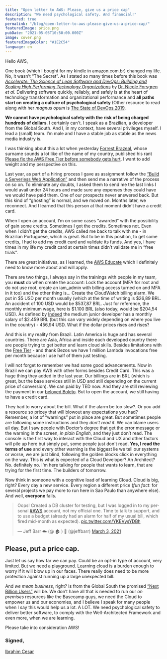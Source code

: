 ```yaml
---
title: "Open letter to AWS: Please, give us a price cap"
description: "We need psychological safety. And financial!"
featured: true
permalink: "/blog/open-letter-to-aws-please-give-us-a-price-cap/"
featuredImage: price.png
pubDate: "2021-05-05T10:50:00.000Z"
image: cover.png
featuredImageColor: "#1E2C54"
language: en
---
```


<p class="lead">Hello AWS,</p>

One book (which I bought for my kindle in amazon.com.br) changed my life. No, it wasn’t “The Secret”. As I stated so many times before this book was _[Accelerate: The Science of Lean Software and DevOps: Building and Scaling High Performing Technology Organizations](https://amzn.to/2Rh9paY)_ by [Dr. Nicole Forsgren](https://twitter.com/nicolefv) _et al._ Delivering software quickly, reliably, and safely is at the heart of technology transformation and organizational performance and **all paths start on creating a culture of psychological safety** (Other resource to read along with her _magnus opum_ is [The State of DevOps 2019](https://services.google.com/fh/files/misc/state-of-devops-2019.pdf).

**We cannot have psychological safety with the risk of being charged hundreds of dollars**. I certainly can't. I speak as a Brazilian, a developer from the Global South. And I, in my context, have several privileges myself. I lead a (small) team. I’m male and I have a stable job as stable as the news media industry is.

I was thinking about this a lot when yesterday [Forrest Brazeal](https://twitter.com/forrestbrazeal), whose surname sounds a lot like of the name of my country, published his rant [Please fix the AWS Free Tier before somebody gets hurt](https://cloudirregular.substack.com/p/please-fix-the-aws-free-tier-before). I want to add weight and my perspective on this.

Last year, as part of a hiring process I gave as assignment follow the [“Build a Serverless Web Application”](https://aws.amazon.com/getting-started/hands-on/build-serverless-web-app-lambda-apigateway-s3-dynamodb-cognito/?nc1=h_ls) and then send me a narrative of the process on so on. To eliminate any doubts, I asked them to send me the last links I would avail under 24 hours and made sure any expenses they could have we would have paid them. One of our prospects never answered back. But this kind of “ghosting” is normal, and we moved on. Months later, we reconnect. And I learned that this person at that moment didn’t have a credit card.

When I open an account, I’m on some cases “awarded” with the possibility of gain some credits. Sometimes I got the credits. Sometimes not. Even when I didn’t get the credits, AWS called me back to talk with me - in Brazilian Portuguese, which is great. But to be in this position, to get some credits, I had to add my credit card and validate its funds. And yes, I have times in my life my credit card at certain times didn’t validate me in “free trials”.

There are great initiatives, as I learned, the [AWS Educate](https://aws.amazon.com/education/awseducate/aws-educate-faqs/) which I definitely need to know more about and will apply.

There are two things, I always say in the trainings with people in my team, you **must** do when create the account: Lock the account (MFA for root and do not use root, create an iam_admin with billing access turned on and MFA in it too) and the other thing is... Create the CloudWatch billing alarm. We put in $5 USD per month usually (which at the time of writing is $26,89 BRL. An accident of 100 USD would be $537,87 BRL. Just for reference, the monthly minimum wage, here is $1.100 BRL (also today, would be $204,54 USD). As defined by [Indeed](https://br.indeed.com/career/programador-j%C3%BAnior/salaries) the medium junior developer has a monthly salary of $2.459 BRL (but this can vary widely depending on where you live in the country) - 456,94 USD. What if the dollar prices rises and rises?

And this is my reality from Brazil. Latin America is huge and has several countries. There are Asia, Africa and inside each developed country there are people trying to get better and learn cloud skills. Besides limitations with the [Free Tier](https://www.lastweekinaws.com/blog/is-the-aws-free-tier-really-free/) - and thank Bezos we have 1 million Lambda invocations free per month because I use half of them just testing. 

I will not forget to remember we had some good advancements. Now in Brazil we can pay AWS with other forms besides Credit Card. This was a huge thing they added in the last year. Our billings are in BRL (which is great, but the base services still in USD and still depending on the current price of conversion). We can paid by TED now. And they are still reviewing the payment in our [beloved Boleto](https://aws.amazon.com/pt/legal/aws-sbl/). But to open the account, we still having to have a credit card.

They had to worry about the bill. What if the alarm be too slow?. Or you add a resource so pricey that will blowout any expectations you had? Remember, a lot of “warnings” put in place are great. But sometimes people are following some instructions and they *don’t read it*. We can blame users all day. But I saw people with Doctor’s degree that get the error message or the warning in the screen, _in plain English_, and they just don’t read. The console is the first way to interact with the Cloud and UX and other factors will pile up here but simply put, some people just don't read. **Yes, I read the terms of use** and every other warning is the biggest lie we tell our systems or worse, we are just blind, following the golden blocks click in everything on the way. This is what is expected of a Cloud Developer? An Architect? No. definitely no. I'm here talking for people that wants to learn, that are trying for the first time. The builders of tomorrow. 

Now think in someone with a cognitive load of learning Cloud. Cloud is big, right? Every day a new service. Every region a different price (_fun fact_: for several projects we pay more to run here in Sao Paulo than anywhere else). And well, **everyone** fails.

<blockquote class="twitter-tweet"><p lang="en" dir="ltr">Oops! Created a DB cluster for testing, but I was logged in to my personal <a href="https://twitter.com/hashtag/AWS?src=hash&amp;ref_src=twsrc%5Etfw">#AWS</a> account, not my official one. Time to talk to support, and to use a budget (already had an alarm for half of my usual bill, which fired mid-month as expected). <a href="https://t.co/YKEVysYDBh">pic.twitter.com/YKEVysYDBh</a></p>&mdash; Jeff Barr ☁️ (@ 🏠 ) 💉 (@jeffbarr) <a href="https://twitter.com/jeffbarr/status/1367142173620117506?ref_src=twsrc%5Etfw">March 3, 2021</a></blockquote> <script async src="https://platform.twitter.com/widgets.js" charset="utf-8"></script>

## Please, put a price cap.

Just let us say how far we can pay. Could be an opt-in type of account, very limited. But we need a playground. Learning cloud is a burden enough to worry if it will blow up in our faces. There really does need to be more protection against running up a large unexpected bill.

And _we mean business_, right? Is from the Global South the promised [“Next Billion Users”](https://nextbillionusers.google/) will be. We don’t have all that is needed to run our _on premises_ resources like the Basecamp guys, we need the Cloud to empower us and our economies, and I believe I speak for many people when I say this would help us a lot. A LOT. We need psychological safety to deliver better software, to comply with the Well-Architected Framework and even more, when we are learning.

Please take into consideration AWS!

### Signed,

[Ibrahim Cesar](https://ibrahimcesar.cloud)